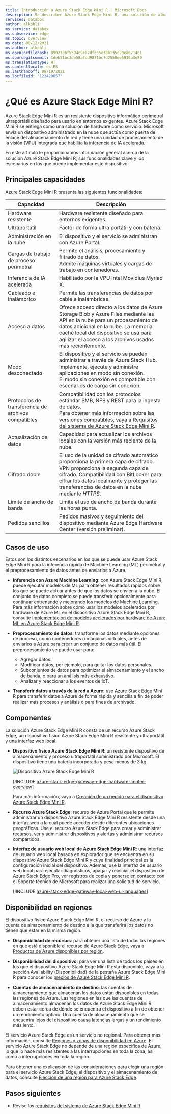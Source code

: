 ```yaml
---
title: Introducción a Azure Stack Edge Mini R | Microsoft Docs
description: Se describen Azure Stack Edge Mini R, una solución de almacenamiento para aplicaciones militares que usa un dispositivo físico portátil con una batería para la transferencia a través de Wi-Fi a Azure.
services: databox
author: alkohli
ms.service: databox
ms.subservice: edge
ms.topic: overview
ms.date: 08/12/2021
ms.author: alkohli
ms.openlocfilehash: 890270bf5594c9ea7dfc35e38b135c20ea671461
ms.sourcegitcommit: 1deb51bc3de58afdd9871bc7d2558ee5916a3e89
ms.translationtype: HT
ms.contentlocale: es-ES
ms.lasthandoff: 08/19/2021
ms.locfileid: "122429657"
---
```

# <a name="what-is-the-azure-stack-edge-mini-r"></a>¿Qué es Azure Stack Edge Mini R?

Azure Stack Edge Mini R es un resistente dispositivo informático perimetral ultraportátil diseñado para usarlo en entornos exigentes. Azure Stack Edge Mini R se entrega como una solución de hardware como servicio. Microsoft envía un dispositivo administrado en la nube que actúa como puerta de enlace del almacenamiento de red y tiene una unidad de procesamiento de la visión (VPU) integrada que habilita la inferencia de IA acelerada.

En este artículo le proporcionamos información general acerca de la solución Azure Stack Edge Mini R, sus funcionalidades clave y los escenarios en los que puede implementar este dispositivo.


## <a name="key-capabilities"></a>Principales capacidades

Azure Stack Edge Mini R presenta las siguientes funcionalidades:

|Capacidad |Descripción  |
|---------|---------|
|Hardware resistente| Hardware resistente diseñado para entornos exigentes.|
|Ultraportátil| Factor de forma ultra portátil y con batería.|
|Administración en la nube|El dispositivo y el servicio se administran con Azure Portal.|
|Cargas de trabajo de proceso perimetral|Permite el análisis, procesamiento y filtrado de datos.<br>Admite máquinas virtuales y cargas de trabajo en contenedores. |
|Inferencia de IA acelerada| Habilitado por la VPU Intel Movidius Myriad X.|
|Cableado e inalámbrico | Permite las transferencias de datos por cable e inalámbricas.|
|Acceso a datos     | Ofrece acceso directo a los datos de Azure Storage Blob y Azure Files mediante las API en la nube para un procesamiento de datos adicional en la nube. La memoria caché local del dispositivo se usa para agilizar el acceso a los archivos usados más recientemente.|
|Modo desconectado|  El dispositivo y el servicio se pueden administrar a través de Azure Stack Hub. Implemente, ejecute y administre aplicaciones en modo sin conexión. <br> El modo sin conexión es compatible con escenarios de carga sin conexión.|
|Protocolos de transferencia de archivos compatibles      |Compatibilidad con los protocolos estándar SMB, NFS y REST para la ingesta de datos. <br> Para obtener más información sobre las versiones compatibles, vaya a [Requisitos del sistema de Azure Stack Edge Mini R](azure-stack-edge-gpu-system-requirements.md).|
|Actualización de datos     | Capacidad para actualizar los archivos locales con la versión más reciente de la nube.|
|Cifrado doble    | El uso de la unidad de cifrado automático proporciona la primera capa de cifrado. VPN proporciona la segunda capa de cifrado. Compatibilidad con BitLocker para cifrar los datos localmente y proteger las transferencias de datos en la nube mediante *HTTPS*.|
|Límite de ancho de banda| Limite el uso de ancho de banda durante las horas punta.|
|Pedidos sencillos| Pedidos masivos y seguimiento del dispositivo mediante Azure Edge Hardware Center (versión preliminar).|

## <a name="use-cases"></a>Casos de uso

Estos son los distintos escenarios en los que se puede usar Azure Stack Edge Mini R para la inferencia rápida de Machine Learning (ML) perimetral y el preprocesamiento de datos antes de enviarlos a Azure.

- **Inferencia con Azure Machine Learning**: con Azure Stack Edge Mini R, puede ejecutar modelos de ML para obtener resultados rápidos sobre los que se puede actuar antes de que los datos se envíen a la nube. El conjunto de datos completo se puede transferir opcionalmente para continuar entrenando y mejorando los modelos de Machine Learning. Para más información sobre cómo usar los modelos acelerados por hardware de Azure ML en el dispositivo Azure Stack Edge Mini R, consulte [Implementación de modelos acelerados por hardware de Azure ML en Azure Stack Edge Mini R](../machine-learning/how-to-deploy-fpga-web-service.md#deploy-to-a-local-edge-server).

- **Preprocesamiento de datos**: transforme los datos mediante opciones de proceso, como contenedores o máquinas virtuales, antes de enviarlos a Azure para crear un conjunto de datos más útil. El preprocesamiento se puede usar para:

    - Agregar datos.
    - Modificar datos, por ejemplo, para quitar los datos personales.
    - Subconjuntos de datos para optimizar el almacenamiento y el ancho de banda, o para un análisis más exhaustivo.
    - Analizar y reaccionar a los eventos de IoT.

- **Transferir datos a través de la red a Azure**: use Azure Stack Edge Mini R para transferir datos a Azure de forma rápida y sencilla a fin de poder realizar más procesos y análisis o para fines de archivado.

## <a name="components"></a>Componentes

La solución Azure Stack Edge Mini R consta de un recurso Azure Stack Edge, un dispositivo físico Azure Stack Edge Mini R resistente y ultraportátil y una interfaz web local.

* **Dispositivo físico Azure Stack Edge Mini R**: un resistente dispositivo de almacenamiento y proceso ultraportátil suministrado por Microsoft. El dispositivo tiene una batería incorporada y pesa menos de 3 kg.

    ![Dispositivo Azure Stack Edge Mini R](media/azure-stack-edge-mini-r-overview/perspective-view-1.png)

    [!INCLUDE [azure-stack-edge-gateway-edge-hardware-center-overview](../../includes/azure-stack-edge-gateway-edge-hardware-center-overview.md)]    

    Para más información, vaya a [Creación de un pedido para el dispositivo Azure Stack Edge Mini R](azure-stack-edge-mini-r-deploy-prep.md#create-a-new-resource).

* **Recurso Azure Stack Edge**: recurso de Azure Portal que le permite administrar un dispositivo Azure Stack Edge Mini R resistente desde una interfaz web a la cual puede acceder desde diferentes ubicaciones geográficas. Use el recurso Azure Stack Edge para crear y administrar recursos, ver y administrar dispositivos y alertas y administrar recursos compartidos.  

* **Interfaz de usuario web local de Azure Stack Edge Mini R**: una interfaz de usuario web local basada en explorador que se encuentra en su dispositivo Azure Stack Edge Mini R y cuya finalidad principal es la configuración inicial del dispositivo. Además, use la interfaz de usuario web local para ejecutar diagnósticos, apagar y reiniciar el dispositivo de Azure Stack Edge Pro, ver registros de copia y ponerse en contacto con el Soporte técnico de Microsoft para realizar una solicitud de servicio.

    [!INCLUDE [azure-stack-edge-gateway-local-web-ui-languages](../../includes/azure-stack-edge-gateway-local-web-ui-languages.md)]

## <a name="region-availability"></a>Disponibilidad en regiones

El dispositivo físico Azure Stack Edge Mini R, el recurso de Azure y la cuenta de almacenamiento de destino a la que transferirá los datos no tienen que estar en la misma región.

- **Disponibilidad de recursos**: para obtener una lista de todas las regiones en que está disponible el recurso de Azure Stack Edge, vaya a [Productos de Azure disponibles por región](https://azure.microsoft.com/global-infrastructure/services/?products=databox&regions=all). 

- **Disponibilidad del dispositivo**: para ver una lista de todos los países en los que el dispositivo Azure Stack Edge Mini R está disponible, vaya a la sección Availability (Disponibilidad) de la pestaña Azure Stack Edge Mini R para conocer los [precios de Azure Stack Edge Mini R](https://azure.microsoft.com/pricing/details/azure-stack/edge/#azureStackEdgeMiniR).

- **Cuentas de almacenamiento de destino**: las cuentas de almacenamiento que almacenan los datos están disponibles en todas las regiones de Azure. Las regiones en las que las cuentas de almacenamiento almacenan los datos de Azure Stack Edge Mini R deben estar cerca de dónde se encuentra el dispositivo a fin de obtener un rendimiento óptimo. Una cuenta de almacenamiento que se encuentra lejos del dispositivo causa latencias largas y un rendimiento más lento.

El servicio Azure Stack Edge es un servicio no regional. Para obtener más información, consulte [Regiones y zonas de disponibilidad en Azure](../availability-zones/az-overview.md). El servicio Azure Stack Edge no depende de una región específica de Azure, lo que lo hace más resistentes a las interrupciones en toda la zona, así como a interrupciones en toda la región.

Para obtener una explicación de las consideraciones para elegir una región para el servicio Azure Stack Edge, el dispositivo y el almacenamiento de datos, consulte [Elección de una región para Azure Stack Edge](azure-stack-edge-gpu-regions.md).

## <a name="next-steps"></a>Pasos siguientes

- Revise los [requisitos del sistema de Azure Stack Edge Mini R](azure-stack-edge-gpu-system-requirements.md).
